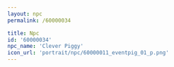 ```yaml
---
layout: npc
permalink: /60000034

title: Npc
id: '60000034'
npc_name: 'Clever Piggy'
icon_url: 'portrait/npc/60000011_eventpig_01_p.png'
---
```

